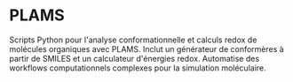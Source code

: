# PLAMS
Scripts Python pour l'analyse conformationnelle et calculs redox de molécules organiques avec PLAMS. Inclut un générateur de conformères à partir de SMILES et un calculateur d'énergies redox. Automatise des workflows computationnels complexes pour la simulation moléculaire.
